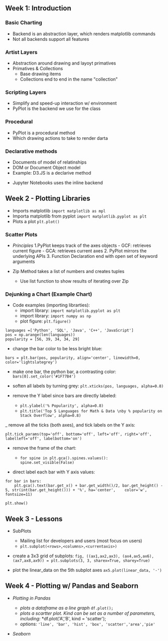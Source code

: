 

## Week 1: Introduction

### Basic Charting

* Backend is an abstraction layer, which renders matplotlib commands
* Not all backends support all features

### Artist Layers
* Abstraction around drawing and layoyt primatives
* Primatives & Collections
	* Base drawing items
	* Collections end to end in the name "collection"

### Scripting Layers
* Simplify and speed-up interaction w/ environment
* PyPlot is the backend we use for the class


### Procedural 
* PyPlot is a procedural method
* Which drawing actions to take to render darta

### Declarative methods
* Documents of model of relatinships
* DOM or Document Object model
* Example: D3.JS is a declarive method

- Jupyter Notebooks uses the inline backend


## Week 2 - Plotting Libraries

* Imports matplotlib `import matplotlib as mpl`
* Importa matplotlib from pyplot `import matplotlib.pyplot as plt`
* Plots a plot `plt.plot()`


### Scatter Plots
	
- *Principles*
	1.PyPlot keeps track of the axes objects
		- GCF: retrieves current figure
		- GCA: retrieves current axes
	2. PyPlot mirrors the underlying APIs
	3. Function Declaration end with open set of keyword arguments


- Zip Method takes a list of numbers and creates tuples
	- Use list function to show results of iterating over Zip



### Dejunking a Chart (Example Chart)

- Code examples (importing librarties): 
	- import library: `import matplotlib.pyplot as plt`
	- import library: `import numpy as np`
	- plot figure: `plt.figure()`

```
languages =['Python', 'SQL', 'Java', 'C++', 'JavaScript']
pos = np.arange(len(languages))
popularity = [56, 39, 34, 34, 29]
```
- change the bar color to be less bright blue:
```
bars = plt.bar(pos, popularity, align='center', linewidth=0, color='lightslategrey')
```

- make one bar, the python bar, a contrasting color: `bars[0].set_color('#1F77B4')`

- soften all labels by turning grey: `plt.xticks(pos, languages, alpha=0.8)`

- remove the Y label since bars are directly labeled: 
	- `plt.ylabel('% Popularity', alpha=0.8)`
	- `plt.title('Top 5 Languages for Math & Data \nby % popularity on Stack Overflow', alpha=0.8)`
	
_ remove all the ticks (both axes), and tick labels on the Y axis: 
```
plt.tick_params(top='off', bottom='off', left='off', right='off', labelleft='off', labelbottom='on')
```
	
- remove the frame of the chart: 
	- `for spine in plt.gca().spines.values(): spine.set_visible(False)`
	    
- direct label each bar with Y axis values:
```
for bar in bars:
	plt.gca().text(bar.get_x() + bar.get_width()/2, bar.get_height() - 5, str(int(bar.get_height())) + '%', ha='center', 	color='w', fontsize=11)
```
`plt.show()`

## Week 3 - Lessons

- SubPlots
	- Mailing list for developers and users (most focus on users)
	- `plt.subplot(<rows>,<columns>,<currentaxis>)`

- create a 3x3 grid of subplots:
`fig, ((ax1,ax2,ax3), (ax4,ax5,ax6), (ax7,ax8,ax9)) = plt.subplots(3, 3, sharex=True, sharey=True)`

- plot the linear_data on the 5th subplot axes 
`ax5.plot(linear_data, '-')`





## Week 4 - Plotting w/ Pandas and Seaborn

- *Plotting in Pandas*
	- _plots a dataframe as a line graph_ `df.plot();`
	- _plots a scartter plot. Kind can be set as a number of parameters, including:_  *df.plot('A','B', kind = 'scatter');
	- _options:_ `'line', 'bar', 'hist', 'box', 'scatter','area','pie'`
	
- *Seaborn*









